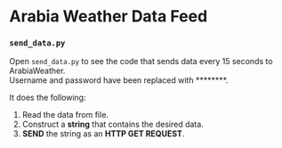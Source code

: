 # Arabia Weather Data Feed


### `send_data.py`  
Open `send_data.py` to see the code that sends data every 15 seconds to ArabiaWeather.  
Username and password have been replaced with ********.  

It does the following:  
1. Read the data from file.  
2. Construct a __string__ that contains the desired data.  
3. __SEND__ the string as an __HTTP GET REQUEST__.  
